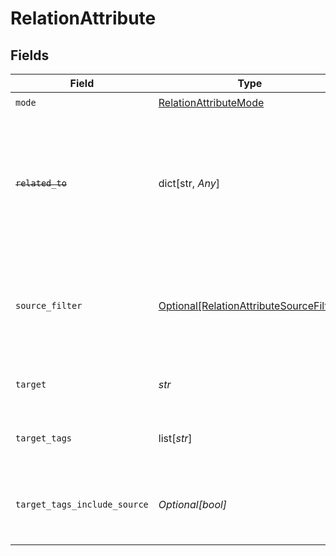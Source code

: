 # RelationAttribute


## Fields

| Field                                                                                                                   | Type                                                                                                                    | Required                                                                                                                | Description                                                                                                             |
| ----------------------------------------------------------------------------------------------------------------------- | ----------------------------------------------------------------------------------------------------------------------- | ----------------------------------------------------------------------------------------------------------------------- | ----------------------------------------------------------------------------------------------------------------------- |
| `mode`                                                                                                                  | [RelationAttributeMode](../../models/shared/relationattributemode.md)                                                   | :heavy_check_mark:                                                                                                      | N/A                                                                                                                     |
| ~~`related_to`~~                                                                                                        | dict[str, *Any*]                                                                                                        | :heavy_minus_sign:                                                                                                      | : warning: ** DEPRECATED **: This will be removed in a future release, please migrate away from it as soon as possible. |
| `source_filter`                                                                                                         | [Optional[RelationAttributeSourceFilter]](../../models/shared/relationattributesourcefilter.md)                         | :heavy_minus_sign:                                                                                                      | A filter to identify which source entities to pick as relations from main entity                                        |
| `target`                                                                                                                | *str*                                                                                                                   | :heavy_check_mark:                                                                                                      | Target attribute to store the relation in                                                                               |
| `target_tags`                                                                                                           | list[*str*]                                                                                                             | :heavy_minus_sign:                                                                                                      | Relation tags (labels) to set for the stored relations                                                                  |
| `target_tags_include_source`                                                                                            | *Optional[bool]*                                                                                                        | :heavy_minus_sign:                                                                                                      | Include all relation tags (labels) present on the main entity relation                                                  |